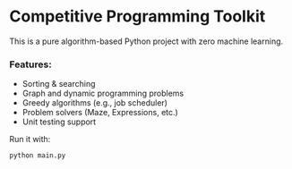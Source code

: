 #  Competitive Programming Toolkit

This is a pure algorithm-based Python project with zero machine learning.

### Features:
- Sorting & searching
- Graph and dynamic programming problems
- Greedy algorithms (e.g., job scheduler)
- Problem solvers (Maze, Expressions, etc.)
- Unit testing support

Run it with:
```bash
python main.py
